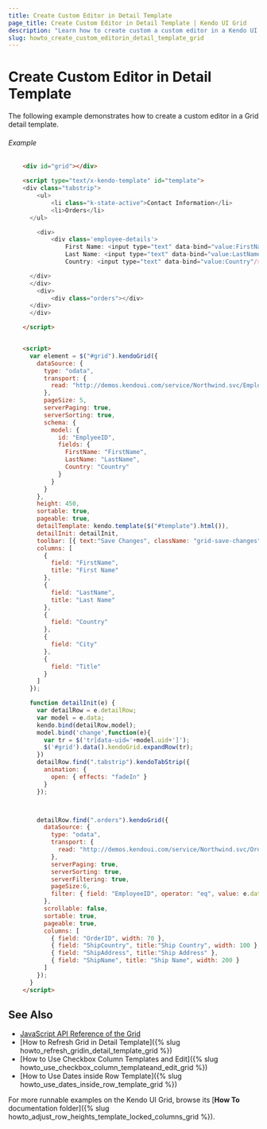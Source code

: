 ```yaml
---
title: Create Custom Editor in Detail Template
page_title: Create Custom Editor in Detail Template | Kendo UI Grid
description: "Learn how to create custom a custom editor in a Kendo UI Grid detail template."
slug: howto_create_custom_editorin_detail_template_grid
---
```


# Create Custom Editor in Detail Template

The following example demonstrates how to create a custom editor in a Grid detail template.

###### Example

```html
    <div id="grid"></div>

    <script type="text/x-kendo-template" id="template">
    <div class="tabstrip">
        <ul>
            <li class="k-state-active">Contact Information</li>
            <li>Orders</li>
      </ul>

        <div>
            <div class='employee-details'>
                First Name: <input type="text" data-bind="value:FirstName"/><br />
                Last Name: <input type="text" data-bind="value:LastName"/><br />
                Country: <input type="text" data-bind="value:Country"/><br />   

      </div>
      </div>
        <div>
            <div class="orders"></div>
      </div>
      </div>

    </script>


    <script>
      var element = $("#grid").kendoGrid({
        dataSource: {
          type: "odata",
          transport: {
            read: "http://demos.kendoui.com/service/Northwind.svc/Employees"
          },
          pageSize: 5,
          serverPaging: true,
          serverSorting: true,
          schema: {
            model: {
              id: "EmplyeeID",
              fields: {
                FirstName: "FirstName",
                LastName: "LastName",
                Country: "Country"
              }
            }
          }
        },
        height: 450,
        sortable: true,
        pageable: true,
        detailTemplate: kendo.template($("#template").html()),
        detailInit: detailInit,
        toolbar: [{ text:"Save Changes", className: "grid-save-changes"}],
        columns: [
          {
            field: "FirstName",
            title: "First Name"
          },
          {
            field: "LastName",
            title: "Last Name"
          },
          {
            field: "Country"
          },
          {
            field: "City"
          },
          {
            field: "Title"
          }
        ]
      });

      function detailInit(e) {
        var detailRow = e.detailRow;
        var model = e.data;
        kendo.bind(detailRow,model);
        model.bind('change',function(e){
          var tr = $('tr[data-uid='+model.uid+']');
          $('#grid').data().kendoGrid.expandRow(tr);
        })
        detailRow.find(".tabstrip").kendoTabStrip({
          animation: {
            open: { effects: "fadeIn" }
          }
        });



        detailRow.find(".orders").kendoGrid({
          dataSource: {
            type: "odata",
            transport: {
              read: "http://demos.kendoui.com/service/Northwind.svc/Orders"
            },
            serverPaging: true,
            serverSorting: true,
            serverFiltering: true,
            pageSize:6,
            filter: { field: "EmployeeID", operator: "eq", value: e.data.EmployeeID }
          },
          scrollable: false,
          sortable: true,
          pageable: true,
          columns: [
            { field: "OrderID", width: 70 },
            { field: "ShipCountry", title:"Ship Country", width: 100 },
            { field: "ShipAddress", title:"Ship Address" },
            { field: "ShipName", title: "Ship Name", width: 200 }
          ]
        });
      }
    </script>

```

## See Also

* [JavaScript API Reference of the Grid](/api/javascript/ui/grid)
* [How to Refresh Grid in Detail Template]({% slug howto_refresh_gridin_detail_template_grid %})
* [How to Use Checkbox Column Templates and Edit]({% slug howto_use_checkbox_column_templateand_edit_grid %})
* [How to Use Dates inside Row Template]({% slug howto_use_dates_inside_row_template_grid %})

For more runnable examples on the Kendo UI Grid, browse its [**How To** documentation folder]({% slug howto_adjust_row_heights_template_locked_columns_grid %}).
